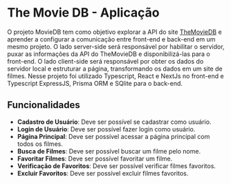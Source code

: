 # The Movie DB - Aplicação

O projeto MovieDB tem como objetivo explorar a API do site [TheMovieDB](https://www.themoviedb.org/) e aprender a configurar a comunicação entre front-end e back-end em um mesmo projeto. O lado server-side será responsável por habilitar o servidor, puxar as informações da API do TheMovieDB e disponibilizá-las para o front-end. O lado client-side será responsável por obter os dados do servidor local e estruturar a página, transformando os dados em um site de filmes. Nesse projeto foi utilizado Typescript, React e NextJs no front-end e Typescript ExpressJS, Prisma ORM e SQlite para o back-end.


## Funcionalidades

- **Cadastro de Usuário**: Deve ser possível se cadastrar como usuário.
- **Login de Usuário**: Deve ser possível fazer login como usuário.
- **Página Principal**: Deve ser possível acessar a página principal com todos os filmes.
- **Busca de Filmes**: Deve ser possível buscar um filme pelo nome.
- **Favoritar Filmes**: Deve ser possível favoritar um filme.
- **Verificação de Favoritos**: Deve ser possível verificar filmes favoritos.
- **Excluir Favoritos**: Deve ser possível excluir filmes favoritos.


